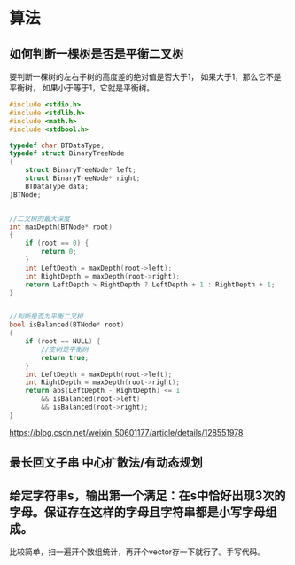 # 算法

## 如何判断一棵树是否是平衡二叉树

要判断一棵树的左右子树的高度差的绝对值是否大于1，
如果大于1，那么它不是平衡树，
如果小于等于1，它就是平衡树。

```c
#include <stdio.h>
#include <stdlib.h>
#include <math.h>
#include <stdbool.h>

typedef char BTDataType;
typedef struct BinaryTreeNode
{
    struct BinaryTreeNode* left;
    struct BinaryTreeNode* right;
    BTDataType data;
}BTNode;


//二叉树的最大深度
int maxDepth(BTNode* root)
{
    if (root == 0) {
        return 0;
    }
    int LeftDepth = maxDepth(root->left);
    int RightDepth = maxDepth(root->right);
    return LeftDepth > RightDepth ? LeftDepth + 1 : RightDepth + 1;
}


//判断是否为平衡二叉树
bool isBalanced(BTNode* root)
{
    if (root == NULL) {
        //空树是平衡树
        return true;
    }
    int LeftDepth = maxDepth(root->left);
    int RightDepth = maxDepth(root->right);
    return abs(LeftDepth - RightDepth) <= 1
        && isBalanced(root->left)
        && isBalanced(root->right);
}
```

https://blog.csdn.net/weixin_50601177/article/details/128551978

## 最长回文子串 中心扩散法/有动态规划

## 给定字符串s，输出第一个满足：在s中恰好出现3次的字母。保证存在这样的字母且字符串都是小写字母组成。

比较简单，扫一遍开个数组统计，再开个vector存一下就行了。手写代码。
